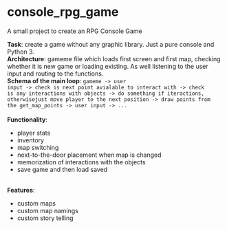 # console_rpg_game
A small project to create an RPG Console Game

<b>Task</b>: create a game without any graphic library. Just a pure console and Python 3.<br/>
<b>Architecture</b>: gameme file which loads first screen and first map, checking whether it is new game or loading existing. As well listening to the user input and routing to the functions.<br/>
<b>Schema of the main loop</b>: <code>gameme -> user input -> check is next point avialable to interact with -> check is any interactions with objects -> do something if iteractions, otherwisejust move player to the next position -> draw points from the get_map_points -> user input -> ...</code><br/><br/>
<b>Functionality</b>:
<ul>
    <li>player stats</li>
    <li>inventory</li>
    <li>map switching</li>
    <li>next-to-the-door placement when map is changed</li>
    <li>memorization of interactions with the objects</li>
    <li>save game and then load saved</li>
</ul><br/>
<b>Features</b>:
<ul>
    <li>custom maps</li>
    <li>custom map namings</li>
    <li>custom story telling</li>
</ul>
